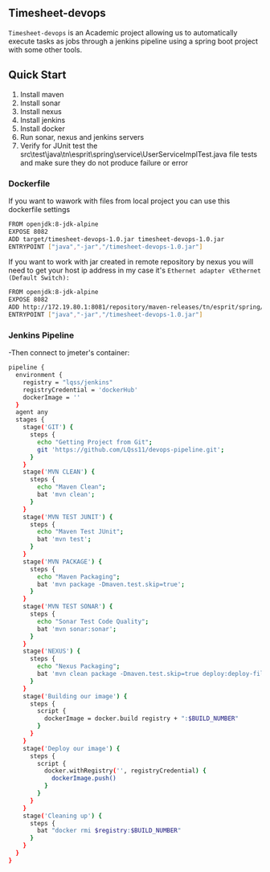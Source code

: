 ## Timesheet-devops
`Timesheet-devops` is an Academic project allowing us to automatically execute tasks as jobs through a jenkins pipeline using a spring boot project with some other tools.
## Quick Start
 1. Install maven
 1. Install sonar
 1. Install nexus
 1. Install jenkins
 1. Install docker
 1. Run sonar, nexus and jenkins servers
 1. Verify for JUnit test the src\test\java\tn\esprit\spring\service\UserServiceImplTest.java file tests and make sure they do not produce failure or error

### Dockerfile

If you want to wawork  with files from local project you can use this dockerfile settings

```sh
FROM openjdk:8-jdk-alpine
EXPOSE 8082
ADD target/timesheet-devops-1.0.jar timesheet-devops-1.0.jar
ENTRYPOINT ["java","-jar","/timesheet-devops-1.0.jar"]

```
If you want to work with jar created in remote repository by nexus you will need to get your host  ip address 
in my case it's `Ethernet adapter vEthernet (Default Switch):`

```sh
FROM openjdk:8-jdk-alpine
EXPOSE 8082
ADD http://172.19.80.1:8081/repository/maven-releases/tn/esprit/spring/timesheet-devops/1.0/timesheet-devops-1.0.jar timesheet-devops-1.0.jar
ENTRYPOINT ["java","-jar","/timesheet-devops-1.0.jar"]

```

### Jenkins Pipeline
-Then connect to jmeter's container:
```sh
pipeline {
  environment {
    registry = "lqss/jenkins"
    registryCredential = 'dockerHub'
    dockerImage = ''
  }    
  agent any
  stages {
    stage('GIT') {
      steps {
        echo "Getting Project from Git";
        git 'https://github.com/LQss11/devops-pipeline.git';
      }
    }
    stage('MVN CLEAN') {
      steps {
        echo "Maven Clean";
        bat 'mvn clean';
      }
    }
    stage('MVN TEST JUNIT') {
      steps {
        echo "Maven Test JUnit";
        bat 'mvn test';
      }
    }
    stage('MVN PACKAGE') {
      steps {
        echo "Maven Packaging";
        bat 'mvn package -Dmaven.test.skip=true';
      }
    }
    stage('MVN TEST SONAR') {
      steps {
        echo "Sonar Test Code Quality";
        bat 'mvn sonar:sonar';
      }
    }    
    stage('NEXUS') {
      steps {
        echo "Nexus Packaging";
        bat 'mvn clean package -Dmaven.test.skip=true deploy:deploy-file -DgroupId=tn.esprit.spring -DartifactId=timesheet-devops -Dversion=1.0 -DgeneratePom=true -Dpackaging=jar  -DrepositoryId=deploymentRepo -Durl=http://localhost:8081/repository/maven-releases/ -Dfile=target/timesheet-devops-1.0.jar';
      }
    }    
    stage('Building our image') {
      steps {
        script {
          dockerImage = docker.build registry + ":$BUILD_NUMBER"
        }
      }
    }
    stage('Deploy our image') {
      steps {
        script {
          docker.withRegistry('', registryCredential) {
            dockerImage.push()
          }
        }
      }
    }
    stage('Cleaning up') {
      steps {
        bat "docker rmi $registry:$BUILD_NUMBER"
      }
    }        
  }
}

```